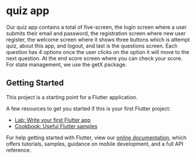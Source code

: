 # quiz app

Our quiz app contains a total of five-screen, the login screen where a user submits their email and password, the registration screen where new user register, the welcome screen where it shows three buttons which is attempt quiz, about this app, and logout, and last is the questions screen. Each question has 4 options once the user clicks on the option it will move to the next question. At the end score screen where you can check your score. For state management, we use the getX package.

## Getting Started

This project is a starting point for a Flutter application.

A few resources to get you started if this is your first Flutter project:

- [Lab: Write your first Flutter app](https://flutter.dev/docs/get-started/codelab)
- [Cookbook: Useful Flutter samples](https://flutter.dev/docs/cookbook)

For help getting started with Flutter, view our
[online documentation](https://flutter.dev/docs), which offers tutorials,
samples, guidance on mobile development, and a full API reference.
